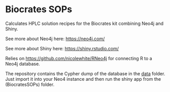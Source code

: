 # Biocrates SOPs
Calculates HPLC solution recipes for the Biocrates kit combining Neo4j and Shiny.

See more about Neo4j here: https://neo4j.com/

See more about Shiny here: https://shiny.rstudio.com/

Relies on https://github.com/nicolewhite/RNeo4j for connecting R to a Neo4j database.


The repository contains the Cypher dump of the database in the [data](./data) folder. Just import it into your Neo4 instance and then run the shiny app from the (BiocratesSOPs) folder.
